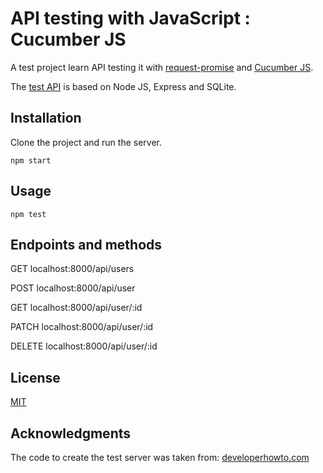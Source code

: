 # API testing with JavaScript : Cucumber JS

A test project learn API testing it with [request-promise](https://github.com/request/request-promise) and [Cucumber JS](https://cucumber.io/docs/installation/javascript/).

The [test API](https://github.com/fraigo/node-express-rest-api-example) is based on Node JS, Express and SQLite.

## Installation

Clone the project and run the server.

```node
npm start
```

## Usage

```node
npm test
```

## Endpoints and methods
GET localhost:8000/api/users

POST localhost:8000/api/user

GET localhost:8000/api/user/:id

PATCH localhost:8000/api/user/:id

DELETE localhost:8000/api/user/:id

## License
[MIT](https://choosealicense.com/licenses/mit/)

## Acknowledgments

The code to create the test server was taken from:
[developerhowto.com](https://developerhowto.com/2018/12/29/build-a-rest-api-with-node-js-and-express-js/)